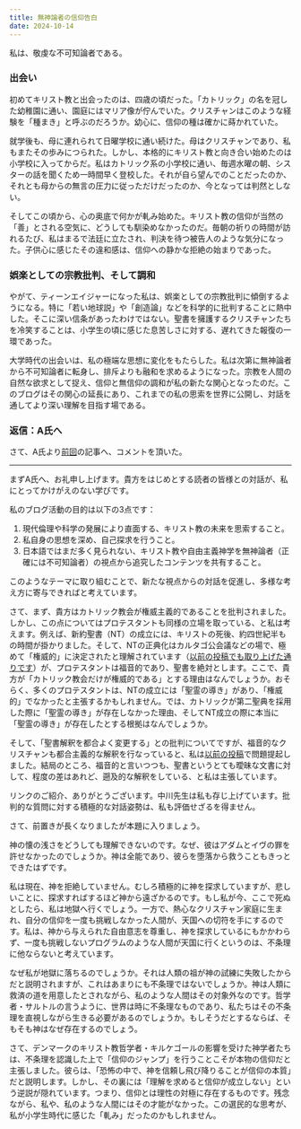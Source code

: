 ```yaml
---
title: 無神論者の信仰告白
date: 2024-10-14
---
```


私は、敬虔な不可知論者である。

### 出会い

初めてキリスト教と出会ったのは、四歳の頃だった。「カトリック」の名を冠した幼稚園に通い、園庭にはマリア像が佇んでいた。クリスチャンはこのような経験を「種まき」と呼ぶのだろうか。幼心に、信仰の種は確かに蒔かれていた。

就学後も、母に連れられて日曜学校に通い続けた。母はクリスチャンであり、私もまたその歩みにつられた。しかし、本格的にキリスト教と向き合い始めたのは小学校に入ってからだ。私はカトリック系の小学校に通い、毎週水曜の朝、シスターの話を聞くため一時間早く登校した。それが自ら望んでのことだったのか、それとも母からの無言の圧力に従っただけだったのか、今となっては判然としない。

そしてこの頃から、心の奥底で何かが軋み始めた。キリスト教の信仰が当然の「善」とされる空気に、どうしても馴染めなかったのだ。毎朝の祈りの時間が訪れるたび、私はまるで法廷に立たされ、判決を待つ被告人のような気分になった。子供心に感じたその違和感は、信仰への静かな拒絶の始まりであった。

### 娯楽としての宗教批判、そして調和

やがて、ティーンエイジャーになった私は、娯楽としての宗教批判に傾倒するようになる。特に「若い地球説」や「創造論」などを科学的に批判することに熱中した。そこに深い信条があったわけではない。聖書を擁護するクリスチャンたちを冷笑することは、小学生の頃に感じた息苦しさに対する、遅れてきた報復の一環であった。

大学時代の出会いは、私の極端な思想に変化をもたらした。私は次第に無神論者から不可知論者に転身し、排斥よりも融和を求めるようになった。宗教を人間の自然な欲求として捉え、信仰と無信仰の調和が私の新たな関心となったのだ。このブログはその関心の延長にあり、これまでの私の思索を世界に公開し、対話を通してより深い理解を目指す場である。

### 返信：A氏へ

さて、A氏より[前回](/blog/the-trial-of-paradise-lost)の記事へ、コメントを頂いた。

---

まずA氏へ、お礼申し上げます。貴方をはじめとする読者の皆様との対話が、私にとってかけがえのない学びです。

私のブログ活動の目的は以下の3点です：

1. 現代倫理や科学の発展により直面する、キリスト教の未来を思索すること。
2. 私自身の思想を深め、自己探求を行うこと。
3. 日本語ではまだ多く見られない、キリスト教や自由主義神学を無神論者（正確には不可知論者）の視点から追究したコンテンツを共有すること。

このようなテーマに取り組むことで、新たな視点からの対話を促進し、多様な考え方に寄与できればと考えています。

さて、まず、貴方はカトリック教会が権威主義的であることを批判されました。しかし、この点についてはプロテスタントも同様の立場を取っている、と私は考えます。例えば、新約聖書（NT）の成立には、キリストの死後、約四世紀半もの時間が掛かりました。そして、NTの正典化はカルタゴ公会議などの場で、極めて「権威的」に決定されたと理解されています（[以前の投稿でも取り上げた通りです](/blog/the-words-of-god-woven-by-man-apocrypha-and-pseudepigrapha)）が、プロテスタントは福音的であり、聖書を絶対とします。ここで、貴方が「カトリック教会だけが権威的である」とする理由はなんでしょうか。おそらく、多くのプロテスタントは、NTの成立には「聖霊の導き」があり、「権威的」でなかったと主張するかもしれません。では、カトリックが第二聖典を採用した際に「聖霊の導き」が存在しなかった理由、そしてNT成立の際に本当に「聖霊の導き」が存在したとする根拠はなんでしょうか。

そして、「聖書解釈を都合よく変更する」との批判についてですが、福音的なクリスチャンも都合主義的な解釈を行なっていると、私は[以前の投稿](/blog/navigating-contradictions-biblical-interpretation-modern-ethics)で問題提起しました。結局のところ、福音的と言いつつも、聖書というとても曖昧な文書に対して、程度の差はあれど、遡及的な解釈をしている、と私は主張しています。

リンクのご紹介、ありがとうございます。中川先生は私も存じ上げています。批判的な質問に対する積極的な対話姿勢は、私も評価せざるを得ません。

さて、前置きが長くなりましたが本題に入りましょう。

神の懐の浅さをどうしても理解できないのです。なぜ、彼はアダムとイヴの罪を許せなかったのでしょうか。神は全能であり、彼らを堕落から救うこともきっとできたはずです。

私は現在、神を拒絶していません。むしろ積極的に神を探求していますが、悲しいことに、探求すればするほど神から遠ざかるのです。もし私が今、ここで死ぬとしたら、私は地獄へ行くでしょう。一方で、熱心なクリスチャン家庭に生まれ、自分の信仰を一度も挑戦しなかった人間が、天国への切符を手にするのです。私は、神から与えられた自由意志を尊重し、神を探求しているにもかかわらず、一度も挑戦しないプログラムのような人間が天国に行くというのは、不条理に他ならないと考えています。

なぜ私が地獄に落ちるのでしょうか。それは人類の祖が神の試練に失敗したからだと説明されますが、これはあまりにも不条理ではないでしょうか。神は人類に救済の道を用意したとされながら、私のような人間はその対象外なのです。哲学者・サルトルの言うように、世界は時に不条理なものであり、私たちはその不条理を直視しながら生きる必要があるのでしょうか。もしそうだとするならば、そもそも神はなぜ存在するのでしょう。

さて、デンマークのキリスト教哲学者・キルケゴールの影響を受けた神学者たちは、不条理を認識した上で「信仰のジャンプ」を行うことこそが本物の信仰だと主張しました。彼らは、「恐怖の中で、神を信頼し飛び降りることが信仰の本質」だと説明します。しかし、その裏には「理解を求めると信仰が成立しない」という逆説が隠れています。つまり、信仰とは理性の対極に存在するものです。残念ながら、私や、私のような人間にはその才能がなかった。この選民的な思考が、私が小学生時代に感じた「軋み」だったのかもしれません。
